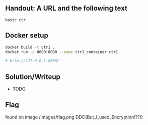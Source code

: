 
## Handout: A URL and the following text
```
basic ctr
```

## Docker setup
```bash
docker build -t ctr1 .
docker run -p 8000:8000 --name ctr1_container ctr1

# http://127.0.0.1:8000/
```

## Solution/Writeup
* TODO


## Flag
found on image /images/flag.png
DDC{But_I_used_Encryption!??!}